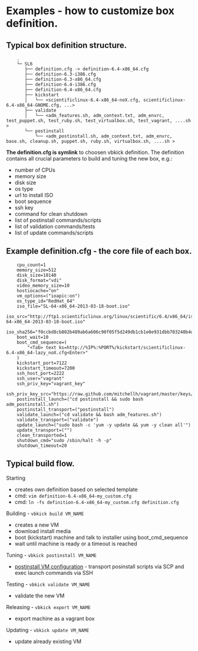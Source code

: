 # Examples - how to customize box definition.

## Typical box definition structure.

```
    .
    └─ SL6
       ├── definition.cfg -> definition-6.4-x86_64.cfg
       ├── definition-6.3-i386.cfg
       ├── definition-6.3-x86_64.cfg
       ├── definition-6.4-i386.cfg
       ├── definition-6.4-x86_64.cfg
       ├── kickstart
       │   └── <scientificlinux-6.4-x86_64-noX.cfg, scientificlinux-6.4-x86_64-GNOME.cfg, ...>
       ├── validate
       │   └── <adm_features.sh, adm_context.txt, adm_envrc, test_puppet.sh, test_ruby.sh, test_virtualbox.sh, test_vagrant, ....sh >
       └── postinstall
           └── <adm_postinstall.sh, adm_context.txt, adm_envrc, base.sh, cleanup.sh, puppet.sh, ruby.sh, virtualbox.sh, ....sh >
```

**The definition.cfg is symlink** to choosen vbkick definition. The definition contains all crucial parameters to build and tuning the new box, e.g.:

 - number of CPUs
 - memory size
 - disk size
 - os type
 - url to install ISO
 - boot sequence
 - ssh key
 - command for clean shutdown
 - list of postinstall commands/scripts
 - list of validation commands/tests
 - list of update commands/scripts

## Example definition.cfg - the core file of each box.

```
    cpu_count=1
    memory_size=512
    disk_size=10140
    disk_format="vdi"
    video_memory_size=10
    hostiocache="on"
    vm_options=("ioapic:on")
    os_type_id="RedHat_64"
    iso_file="SL-64-x86_64-2013-03-18-boot.iso"
    iso_src="http://ftp1.scientificlinux.org/linux/scientific/6.4/x86_64/iso/SL-64-x86_64-2013-03-18-boot.iso"
    iso_sha256="f0ccbd8cb802b489ab6a606c90f05f5d249db1cb1e0e931dbb703240b4d97d8c"
    boot_wait=10
    boot_cmd_sequence=(
        "<Tab> text ks=http://%IP%:%PORT%/kickstart/scientificlinux-6.4-x86_64-lazy_noX.cfg<Enter>"
    )
    kickstart_port=7122
    kickstart_timeout=7200
    ssh_host_port=2222
    ssh_user="vagrant"
    ssh_priv_key="vagrant_key"
    ssh_priv_key_src="https://raw.github.com/mitchellh/vagrant/master/keys/vagrant"
    postinstall_launch=("cd postinstall && sudo bash adm_postinstall.sh")
    postinstall_transport=("postinstall")
    validate_launch=("cd validate && bash adm_features.sh")
    validate_transport=("validate")
    update_launch=("sudo bash -c 'yum -y update && yum -y clean all'")
    update_transport=("")
    clean_transported=1
    shutdown_cmd="sudo /sbin/halt -h -p"
    shutdown_timeout=20
```

## Typical build flow.

Starting
 - creates own definition based on selected template
 - cmd: `vim definition-6.4-x86_64-my_custom.cfg`
 - cmd: `ln -fs definition-6.4-x86_64-my_custom.cfg definition.cfg`

Building - `vbkick build VM_NAME`
 - creates a new VM
 - download install media
 - boot (kickstart) machine and talk to installer using boot_cmd_sequence
 - wait until machine is ready or a timeout is reached

Tuning - `vbkick postinstall VM_NAME`
 - [postinstall VM configuration](POSTINSTALL.md) - transport posinstall scripts via SCP and exec launch commands via SSH

Testing - `vbkick validate VM_NAME`
 - validate the new VM

Releasing - `vbkick export VM_NAME`
 - export machine as a vagrant box

Updating - `vbkick update VM_NAME`
 - update already existing VM
